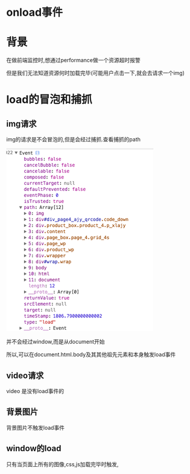 # onload事件

# 背景

在做前端监控时,想通过performance做一个资源超时报警

但是我们无法知道资源何时加载完毕(可能用户点击一下,就会去请求一个img)

# load的冒泡和捕抓

## img请求

img的请求是不会冒泡的,但是会经过捕抓.查看捕抓的path

![img冒泡](/assets/QQ20170218-0.png)

并不会经过window,而是从document开始

所以,可以在document.html.body及其其他祖先元素和本身触发load事件

## video请求

video 是没有load事件的

## 背景图片

背景图片不触发load事件

## window的load

只有当页面上所有的图像,css,js加载完毕时触发,

